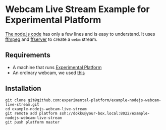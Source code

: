 # Webcam Live Stream Example for Experimental Platform

[The node.js code](https://github.com/experimental-platform/example-webcam/blob/master/index.js) has only a few lines and is easy to understand. It uses [ffmpeg](https://www.ffmpeg.org/) and [ffserver](https://trac.ffmpeg.org/wiki/ffserver) to create a ``webm`` stream.

## Requirements

* A machine that runs [Experimental Platform](https://github.com/experimental-platform/platform-configure-script)
* An ordinary webcam, we used [this](http://www.amazon.com/Logitech-Webcam-Widescreen-Calling-Recording/dp/B004FHO5Y6/)

## Installation

    git clone git@github.com:experimental-platform/example-nodejs-webcam-live-stream.git
    cd example-nodejs-webcam-live-stream
    git remote add platform ssh://dokku@your-box.local:8022/example-nodejs-webcam-live-stream
    git push platform master